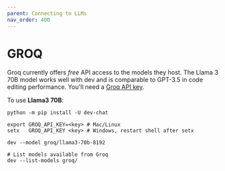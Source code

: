 ```yaml
---
parent: Connecting to LLMs
nav_order: 400
---
```


# GROQ

Groq currently offers *free* API access to the models they host.
The Llama 3 70B model works
well with dev and is comparable to GPT-3.5 in code editing performance.
You'll need a [Groq API key](https://console.groq.com/keys).

To use **Llama3 70B**:

```
python -m pip install -U dev-chat

export GROQ_API_KEY=<key> # Mac/Linux
setx   GROQ_API_KEY <key> # Windows, restart shell after setx

dev --model groq/llama3-70b-8192

# List models available from Groq
dev --list-models groq/
```


